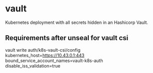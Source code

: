 # vault
Kubernetes deployment with all secrets hidden in an Hashicorp Vault.

## Requirements after unseal for vault csi
vault write auth/k8s-vault-csi/config \
  kubernetes_host=https://10.43.0.1:443 \
  bound_service_account_names=vault-k8s-auth \
  disable_iss_validation=true
